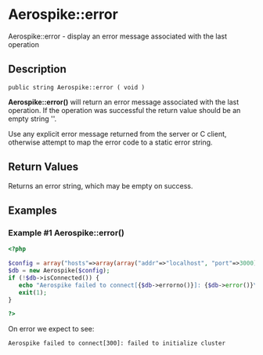
# Aerospike::error

Aerospike::error - display an error message associated with the last operation

## Description

```
public string Aerospike::error ( void )
```

**Aerospike::error()** will return an error message associated with the last
operation. If the operation was successful the return value should be an empty
string ''.

Use any explicit error message returned from the server or C client, otherwise
attempt to map the error code to a static error string.

## Return Values

Returns an error string, which may be empty on success.

## Examples

### Example #1 Aerospike::error()

```php
<?php

$config = array("hosts"=>array(array("addr"=>"localhost", "port"=>3000)));
$db = new Aerospike($config);
if (!$db->isConnected()) {
   echo "Aerospike failed to connect[{$db->errorno()}]: {$db->error()}\n";
   exit(1);
}

?>
```

On error we expect to see:

```
Aerospike failed to connect[300]: failed to initialize cluster
```

